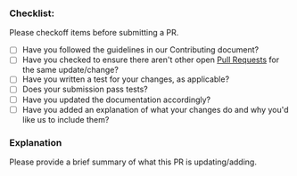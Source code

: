 ### Checklist:

Please checkoff items before submitting a PR.

- [ ] Have you followed the guidelines in our Contributing document?
- [ ] Have you checked to ensure there aren't other open [Pull Requests](../../../pulls) for the same update/change?
- [ ] Have you written a test for your changes, as applicable?
- [ ] Does your submission pass tests?
- [ ] Have you updated the documentation accordingly?
- [ ] Have you added an explanation of what your changes do and why you'd like us to include them?

### Explanation

Please provide a brief summary of what this PR is updating/adding.

